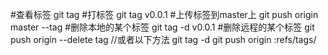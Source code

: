 #查看标签
	git tag
#打标签
	git tag v0.0.1
#上传标签到master上
	git push origin master --tag
#删除本地的某个标签
	git tag -d v0.0.1
#删除远程的某个标签
	git push origin --delete tag <tagname>
    //或者以下方法
	git tag -d <tagname>
	git push origin :refs/tags/<tagname>